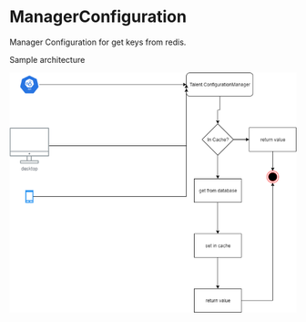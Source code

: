# ManagerConfiguration
Manager Configuration for get keys from redis.


Sample architecture

![sample architecture](https://github.com/rodrigoporcionato/ManagerConfiguration/blob/master/Docs/DG_ConfigurationManager.png)
